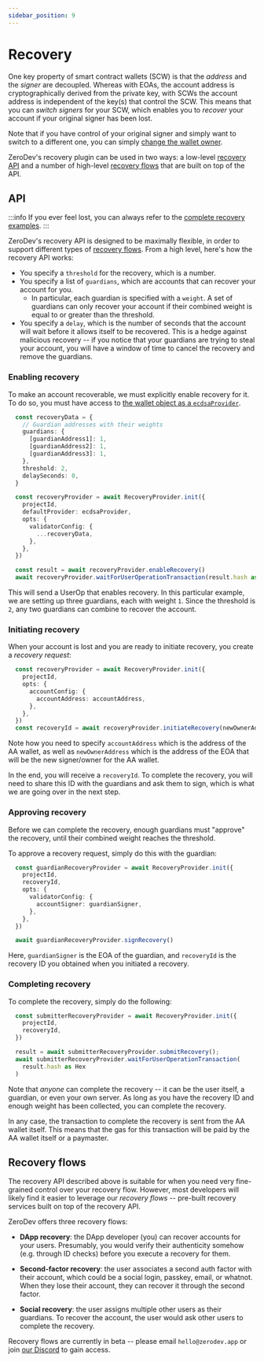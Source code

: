```yaml
---
sidebar_position: 9
---
```


# Recovery

One key property of smart contract wallets (SCW) is that the *address* and the *signer* are decoupled.  Whereas with EOAs, the account address is cryptographically derived from the private key, with SCWs the account address is independent of the key(s) that control the SCW.  This means that you can *switch signers* for your SCW, which enables you to *recover* your account if your original signer has been lost.

Note that if you have control of your original signer and simply want to switch to a different one, you can simply [change the wallet owner](/use-wallets/change-wallet-owner).

ZeroDev's recovery plugin can be used in two ways: a low-level [recovery API](#api) and a number of high-level [recovery flows](#recovery-flows) that are built on top of the API.

## API

:::info
If you ever feel lost, you can always refer to the [complete recovery examples](https://github.com/zerodevapp/plugin-examples/tree/main/recovery).
:::

ZeroDev's recovery API is designed to be maximally flexible, in order to support different types of [recovery flows](#recovery-flows).  From a high level, here's how the recovery API works:

- You specify a `threshold` for the recovery, which is a number.
- You specify a list of `guardians`, which are accounts that can recover your account for you.
  - In particular, each guardian is specified with a `weight`.  A set of guardians can only recover your account if their combined weight is equal to or greater than the threshold.
- You specify a `delay`, which is the number of seconds that the account will wait before it allows itself to be recovered.  This is a hedge against malicious recovery -- if you notice that your guardians are trying to steal your account, you will have a window of time to cancel the recovery and remove the guardians.

### Enabling recovery

To make an account recoverable, we must explicitly enable recovery for it.  To do so, you must have access to [the wallet object as a `ecdsaProvider`](https://docs.zerodev.app/create-wallets/overview).

```typescript
  const recoveryData = {
    // Guardian addresses with their weights
    guardians: {  
      [guardianAddress1]: 1,
      [guardianAddress2]: 1,
      [guardianAddress3]: 1,
    },
    threshold: 2,
    delaySeconds: 0,
  }

  const recoveryProvider = await RecoveryProvider.init({
    projectId,
    defaultProvider: ecdsaProvider,
    opts: {
      validatorConfig: {
        ...recoveryData,
      },
    },
  })

  const result = await recoveryProvider.enableRecovery()
  await recoveryProvider.waitForUserOperationTransaction(result.hash as Hex)
```

This will send a UserOp that enables recovery.  In this particular example, we are setting up three guardians, each with weight `1`.  Since the threshold is `2`, any two guardians can combine to recover the account.

### Initiating recovery

When your account is lost and you are ready to initiate recovery, you create a *recovery request*:

```typescript
  const recoveryProvider = await RecoveryProvider.init({
    projectId,
    opts: {
      accountConfig: {
        accountAddress: accountAddress,
      },
    },
  })
  const recoveryId = await recoveryProvider.initiateRecovery(newOwnerAddress)
```

Note how you need to specify `accountAddress` which is the address of the AA wallet, as well as `newOwnerAddress` which is the address of the EOA that will be the new signer/owner for the AA wallet.

In the end, you will receive a `recoveryId`.  To complete the recovery, you will need to share this ID with the guardians and ask them to sign, which is what we are going over in the next step.

### Approving recovery

Before we can complete the recovery, enough guardians must "approve" the recovery, until their combined weight reaches the threshold.

To approve a recovery request, simply do this with the guardian:

```typescript
  const guardianRecoveryProvider = await RecoveryProvider.init({
    projectId,
    recoveryId,
    opts: {
      validatorConfig: {
        accountSigner: guardianSigner,
      },
    },
  })

  await guardianRecoveryProvider.signRecovery()
```

Here, `guardianSigner` is the EOA of the guardian, and `recoveryId` is the recovery ID you obtained when you initiated a recovery.

### Completing recovery

To complete the recovery, simply do the following:

```typescript
  const submitterRecoveryProvider = await RecoveryProvider.init({
    projectId,
    recoveryId,
  })

  result = await submitterRecoveryProvider.submitRecovery();
  await submitterRecoveryProvider.waitForUserOperationTransaction(
    result.hash as Hex
  )
```

Note that *anyone* can complete the recovery -- it can be the user itself, a guardian, or even your own server.  As long as you have the recovery ID and enough weight has been collected, you can complete the recovery.

In any case, the transaction to complete the recovery is sent from the AA wallet itself.  This means that the gas for this transaction will be paid by the AA wallet itself or a paymaster.

## Recovery flows

The recovery API described above is suitable for when you need very fine-grained control over your recovery flow.  However, most developers will likely find it easier to leverage our *recovery flows* -- pre-built recovery services built on top of the recovery API.

ZeroDev offers three recovery flows:

- **DApp recovery**: the DApp developer (you) can recover accounts for your users.  Presumably, you would verify their authenticity somehow (e.g. through ID checks) before you execute a recovery for them.

- **Second-factor recovery**: the user associates a second auth factor with their account, which could be a social login, passkey, email, or whatnot.  When they lose their account, they can recover it through the second factor.

- **Social recovery**: the user assigns multiple other users as their guardians.  To recover the account, the user would ask other users to complete the recovery.

Recovery flows are currently in beta -- please email `hello@zerodev.app` or join [our Discord](https://discord.gg/KS9MRaTSjx) to gain access.